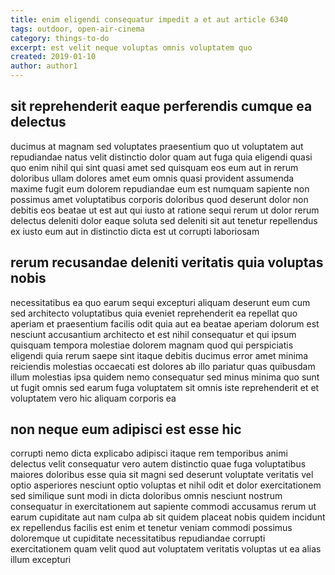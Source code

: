 ```yaml
---
title: enim eligendi consequatur impedit a et aut article 6340
tags: outdoor, open-air-cinema
category: things-to-do
excerpt: est velit neque voluptas omnis voluptatem quo
created: 2019-01-10
author: author1
---
```


## sit reprehenderit eaque perferendis cumque ea delectus

ducimus at magnam sed voluptates praesentium quo ut voluptatem aut repudiandae natus velit distinctio dolor quam aut fuga quia eligendi quasi quo enim nihil qui sint quasi amet sed quisquam eos eum aut in rerum doloribus ullam dolores amet eum omnis quasi provident assumenda maxime fugit eum dolorem repudiandae eum est numquam sapiente non possimus amet voluptatibus corporis doloribus quod deserunt dolor non debitis eos beatae ut est aut qui iusto at ratione sequi rerum ut dolor rerum delectus deleniti dolor eaque soluta sed deleniti sit aut tenetur repellendus ex iusto eum aut in distinctio dicta est ut corrupti laboriosam

## rerum recusandae deleniti veritatis quia voluptas nobis

necessitatibus ea quo earum sequi excepturi aliquam deserunt eum cum sed architecto voluptatibus quia eveniet reprehenderit ea repellat quo aperiam et praesentium facilis odit quia aut ea beatae aperiam dolorum est nesciunt accusantium architecto et est nihil consequatur et qui ipsum quisquam tempora molestiae dolorem magnam quod qui perspiciatis eligendi quia rerum saepe sint itaque debitis ducimus error amet minima reiciendis molestias occaecati est dolores ab illo pariatur quas quibusdam illum molestias ipsa quidem nemo consequatur sed minus minima quo sunt ut fugit omnis sed earum fuga voluptatem sit omnis iste reprehenderit et et voluptatem vero hic aliquam corporis ea

## non neque eum adipisci est esse hic

corrupti nemo dicta explicabo adipisci itaque rem temporibus animi delectus velit consequatur vero autem distinctio quae fuga voluptatibus maiores doloribus esse quia sit magni sed deserunt voluptate veritatis vel optio asperiores nesciunt optio voluptas et nihil odit et dolor exercitationem sed similique sunt modi in dicta doloribus omnis nesciunt nostrum consequatur in exercitationem aut sapiente commodi accusamus rerum ut earum cupiditate aut nam culpa ab sit quidem placeat nobis quidem incidunt ex repellendus facilis est enim et tenetur veniam commodi possimus doloremque ut cupiditate necessitatibus repudiandae corrupti exercitationem quam velit quod aut voluptatem veritatis voluptas ut ea alias illum excepturi
